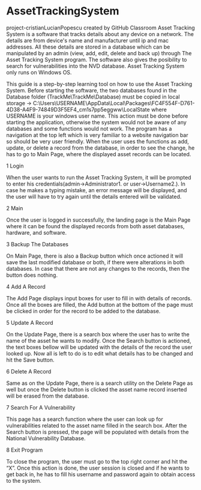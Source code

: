 # AssetTrackingSystem
project-cristianLucianPopescu created by GitHub Classroom
Asset Tracking System is a software that tracks details about any device on a network.
The details are from device's name and manufacturer until ip and mac addresses.
All these details are stored in a database which can be manipulated by an admin (view, add, edit, delete and back up) through The Asset Tracking System program.
The software also gives the posibility to search for vulnerabilities into the NVD database.
Asset Tracking System only runs on Windows OS.

This guide is a step-by-step learning tool on how to use the Asset Tracking System. Before starting the software, the two databases found in the Database folder (TrackMe\TrackMe\Database) must be copied in local storage -> C:\Users\USERNAME\AppData\Local\Packages\FC4F554F-D761-4D38-A4F9-74849D3F5EF4_cm1s7pp5eggww\LocalState where USERNAME is your windows user name. This action must be done before starting the application, otherwise the system would not be aware of any databases and some functions would not work. The program has a navigation at the top left which is very familiar to a website navigation bar so should be very user friendly. When the user uses the functions as add, update, or delete a record from the database, in order to see the change, he has to go to Main Page, where the displayed asset records can be located.

1 Login

When the user wants to run the Asset Tracking System, it will be prompted to enter his credentials(admin->Administrator1. or user->Username2.). In case he makes a typing mistake, an error message will be displayed, and the user will have to try again until the details entered will be validated.

2 Main

Once the user is logged in successfully, the landing page is the Main Page where it can be found the displayed records from both asset databases, hardware, and software.

3 Backup The Databases

On Main Page, there is also a Backup button which once actioned it will save the last modified database or both, if there were alterations in both databases. In case that there are not any changes to the records, then the button does nothing.

4 Add A Record

The Add Page displays input boxes for user to fill in with details of records. Once all the boxes are filled, the Add button at the bottom of the page must be clicked in order for the record to be added to the database.

5 Update A Record

On the Update Page, there is a search box where the user has to write the name of the asset he wants to modify. Once the Search button is actioned, the text boxes bellow will be updated with the details of the record the user looked up. Now all is left to do is to edit what details has to be changed and hit the Save button.

6 Delete A Record

Same as on the Update Page, there is a search utility on the Delete Page as well but once the Delete button is clicked the asset name record inserted will be erased from the database.

7 Search For A Vulnerability

This page has a search function where the user can look up for vulnerabilities related to the asset name filled in the search box. After the Search button is pressed, the page will be populated with details from the National Vulnerability Database.

8 Exit Program

To close the program, the user must go to the top right corner and hit the “X”. Once this action is done, the user session is closed and if he wants to get back in, he has to fill his username and password again to obtain access to the system.
